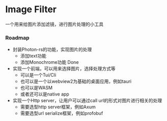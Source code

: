 # Image Filter
一个用来给图片添加滤镜，进行图片处理的小工具

### Roadmap
- 封装Photon-rs的功能，实现图片的处理
  - 添加text功能
  - 添加Monochrome功能 Done 
- 实现一个前端，可以用来选择图片，选择处理方式等
  - 可以是一个Tui/Cli
  - 也可以是一个以webview2为基础的桌面应用，例如tauri
  - 也可以是WASM
  - 或者还可以是native app
- 实现一个Http server，让用户可以通过call url的形式对图片进行相关的处理
  - 需要选型http server框架，例如Axum
  - 需要选型url serialize框架，例如profobuf
